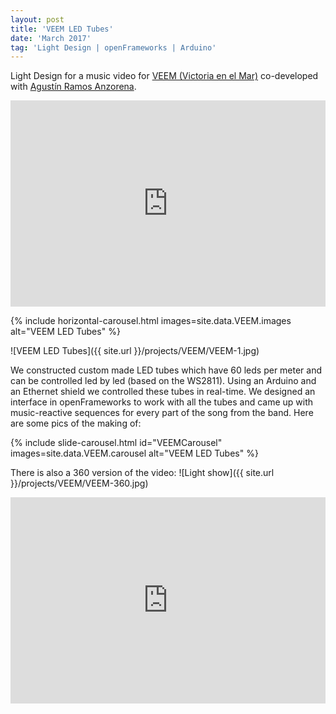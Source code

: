 ```yaml
---
layout: post
title: 'VEEM LED Tubes'
date: 'March 2017'
tag: 'Light Design | openFrameworks | Arduino'
---
```

Light Design for a music video for [VEEM (Victoria en el Mar)](http://www.victoriaenelmar.com/) co-developed with [Agustín Ramos Anzorena](http://www.pleek.net/).

<iframe width="100%" height="330" src="https://www.youtube.com/embed/fvKzBEd7Ano" frameborder="0" allowfullscreen></iframe>

{% include horizontal-carousel.html images=site.data.VEEM.images alt="VEEM LED Tubes" %}

![VEEM LED Tubes]({{ site.url }}/projects/VEEM/VEEM-1.jpg)

We constructed custom made LED tubes which have 60 leds per meter and can be controlled led by led (based on the WS2811). Using an Arduino and an Ethernet shield we controlled these tubes in real-time. We designed an interface in openFrameworks to work with all the tubes and came up with music-reactive sequences for every part of the song from the band.
Here are some pics of the making of:

{% include slide-carousel.html id="VEEMCarousel" images=site.data.VEEM.carousel alt="VEEM LED Tubes" %}

There is also a 360 version of the video:
![Light show]({{ site.url }}/projects/VEEM/VEEM-360.jpg)
<iframe width="100%" height="330" src="https://www.youtube.com/embed/J7AQBa270bY" frameborder="0" allowfullscreen></iframe>
